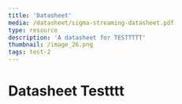 ```yaml
---
title: 'Datasheet'
media: /datasheet/sigma-streaming-datasheet.pdf
type: resource
description: 'A datasheet for TESTTTTT'
thumbnail: /image_26.png
tags: test-2
---
```

# Datasheet Testttt